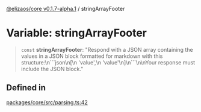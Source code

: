 [@elizaos/core v0.1.7-alpha.1](../index.md) / stringArrayFooter

# Variable: stringArrayFooter

> `const` **stringArrayFooter**: "Respond with a JSON array containing the values in a JSON block formatted for markdown
> with this structure:\n\`\`\`json\n\[\n 'value',\n 'value'\n\]\n\`\`\`\n\nYour response must include the JSON block."

## Defined in

[packages/core/src/parsing.ts:42](https://github.com/elizaOS/eliza/blob/main/packages/core/src/parsing.ts#L42)
